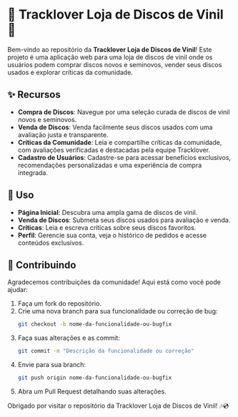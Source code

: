 # 🎵 Tracklover Loja de Discos de Vinil 🎵

Bem-vindo ao repositório da **Tracklover Loja de Discos de Vinil**! Este projeto é uma aplicação web para uma loja de discos de vinil onde os usuários podem comprar discos novos e seminovos, vender seus discos usados e explorar críticas da comunidade.

## ✨ Recursos

- **Compra de Discos**: Navegue por uma seleção curada de discos de vinil novos e seminovos.
- **Venda de Discos**: Venda facilmente seus discos usados com uma avaliação justa e transparente.
- **Críticas da Comunidade**: Leia e compartilhe críticas da comunidade, com avaliações verificadas e destacadas pela equipe Tracklover.
- **Cadastro de Usuários**: Cadastre-se para acessar benefícios exclusivos, recomendações personalizadas e uma experiência de compra integrada.

## 🚀 Uso

- **Página Inicial**: Descubra uma ampla gama de discos de vinil.
- **Venda de Discos**: Submeta seus discos usados para avaliação e venda.
- **Críticas**: Leia e escreva críticas sobre seus discos favoritos.
- **Perfil**: Gerencie sua conta, veja o histórico de pedidos e acesse conteúdos exclusivos.

## 🤝 Contribuindo

Agradecemos contribuições da comunidade! Aqui está como você pode ajudar:

1. Faça um fork do repositório.
2. Crie uma nova branch para sua funcionalidade ou correção de bug:
    ```sh
    git checkout -b nome-da-funcionalidade-ou-bugfix
    ```
3. Faça suas alterações e as commit:
    ```sh
    git commit -m "Descrição da funcionalidade ou correção"
    ```
4. Envie para sua branch:
    ```sh
    git push origin nome-da-funcionalidade-ou-bugfix
    ```
5. Abra um Pull Request detalhando suas alterações.

Obrigado por visitar o repositório da Tracklover Loja de Discos de Vinil! 🎶💿


